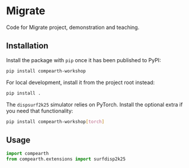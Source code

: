 # Migrate

Code for Migrate project, demonstration and teaching.

## Installation

Install the package with `pip` once it has been published to PyPI:

```bash
pip install compearth-workshop
```

For local development, install it from the project root instead:

```bash
pip install .
```

The `dispsurf2k25` simulator relies on PyTorch. Install the optional extra if you
need that functionality:

```bash
pip install compearth-workshop[torch]
```

## Usage

```python
import compearth
from compearth.extensions import surfdisp2k25
```
